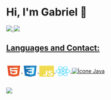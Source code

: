 <h1>Hi, I'm Gabriel 👋</h1>

<div>
  <a href="https://github.com/gabriel-enrique7">
  <img height="152em" src="https://github-readme-stats.vercel.app/api?username=gabriel-enrique7&show_icons=true&theme=tokyonight&include_all_commits=true&count_private=true"/>
  <img height="152em" src="https://github-readme-stats.vercel.app/api/top-langs/?username=gabriel-enrique7&layout=compact&langs_count=7&theme=tokyonight"/>
</div>

<h2>Languages and Contact:</h2>
  
<div style="display: inline_block"><br>
  <img align="center" alt="Ícone HTML" height="30" width="40" src="https://raw.githubusercontent.com/devicons/devicon/master/icons/html5/html5-original.svg">
  <img align="center" alt="Ícone CSS" height="30" width="40" src="https://raw.githubusercontent.com/devicons/devicon/master/icons/css3/css3-original.svg">
  <img align="center" alt="Ícone Javascript" height="30" width="40" src="https://raw.githubusercontent.com/devicons/devicon/master/icons/javascript/javascript-plain.svg">
  <img align="center" alt="Ícone React" height="30" width="40" src="https://raw.githubusercontent.com/devicons/devicon/master/icons/react/react-original.svg">
  <img align="center" alt="Ícone Java" height="30" width="40" src="https://raw.githubusercontent.com/jmnote/z-icons/master/svg/java.svg">
</div>

##
  
<div>
  <a href="https://www.linkedin.com/in/gabriel-enrique/" target="_blank">
    <img src="https://img.shields.io/badge/LinkedIn-0077B5?style=for-the-badge&logo=linkedin&logoColor=white">
  </a>
</div>
